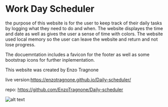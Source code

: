 # Work Day Scheduler

the purpose of this website is for the user to keep track of their daily tasks by logging what they need to do and when. The website displayes the time and date as well as gives the user a sense of time with colors. The website used local memory so the user can leave the website and return and not lose progress. 

The docuemntation includes a favicon for the footer as well as some bootstrap icons for further inplementation.

This website was created by Enzo Tragnone

live version:https://enzotragnone.github.io/Daily-scheduler/

repo: https://github.com/EnzoTragnone/Daily-scheduler

![alt text](https://github.com/[EnzoTragnone]/[Daily-scheduler]/blob/[main]/image.jpg?raw=true)
